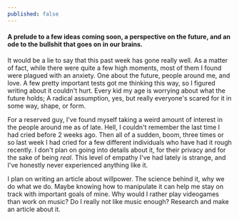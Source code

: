 ```yaml
---
published: false
---
```

#### A prelude to a few ideas coming soon, a perspective on the future, and an ode to the bullshit that goes on in our brains.

It would be a lie to say that this past week has gone really well. As a matter of fact, while there were quite a few high moments, most of them I found were plagued with an anxiety. One about the future, people around me, and love. A few pretty important tests got me thinking this way, so I figured writing about it couldn't hurt. Every kid my age is worrying about what the future holds; A radical assumption, yes, but really everyone's scared for it in some way, shape, or form. 

For a reserved guy, I've found myself taking a weird amount of interest in the people around me as of late. Hell, I couldn't remember the last time I had cried before 2 weeks ago. Then all of a sudden, boom, three times or so last week I had cried for a few different individuals who have had it rough recently. I don't plan on going into details about it, for their privacy and for the sake of being _real_. This level of empathy I've had lately is strange, and I've honestly never experienced anything like it.


I plan on writing an article about willpower. The science behind it, why we do what we do. Maybe knowing how to manipulate it can help me stay on track with important goals of mine. Why would I rather play videogames than work on music? Do I really not like music enough? Research and make an article about it.